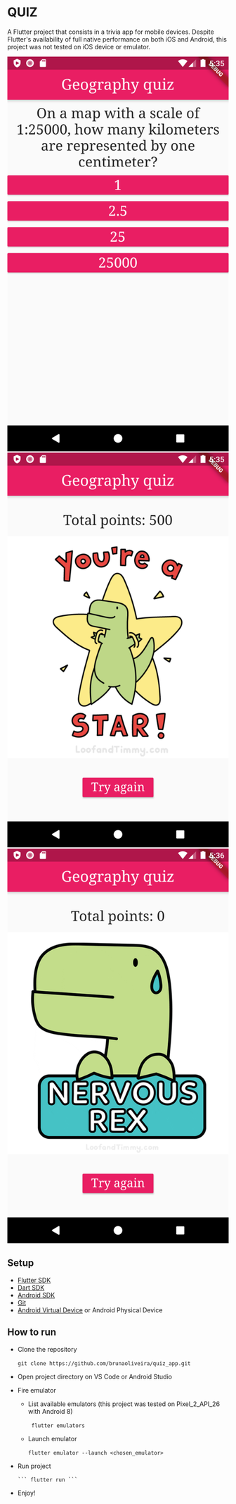 # QUIZ

A Flutter project that consists in a trivia app for mobile devices.
Despite Flutter's availability of full native performance on both iOS and Android, this project was not tested on iOS device or emulator.

![alt text](https://github.com/brunaoliveira/quiz_app/blob/master/assets/screenshots/first_question.png)
![alt text](https://github.com/brunaoliveira/quiz_app/blob/master/assets/screenshots/score_result.png)
![alt text](https://github.com/brunaoliveira/quiz_app/blob/master/assets/screenshots/score_result_zero.png)

## Setup
- [Flutter SDK](https://flutter.dev/docs/get-started/install)
- [Dart SDK](https://dart.dev/get-dart)
- [Android SDK](https://developer.android.com/studio)
- [Git](https://git-scm.com/book/en/v2/Getting-Started-Installing-Git)
- [Android Virtual Device](https://developer.android.com/studio/run/managing-avds) or Android Physical Device


## How to run
- Clone the repository

    ``` git clone https://github.com/brunaoliveira/quiz_app.git ```
- Open project directory on VS Code or Android Studio
- Fire emulator
  - List available emulators (this project was tested on Pixel_2_API_26 with Android 8)
  
      ``` flutter emulators```
  - Launch emulator
  
      ``` flutter emulator --launch <chosen_emulator> ```
- Run project

      ``` flutter run ```
- Enjoy!

